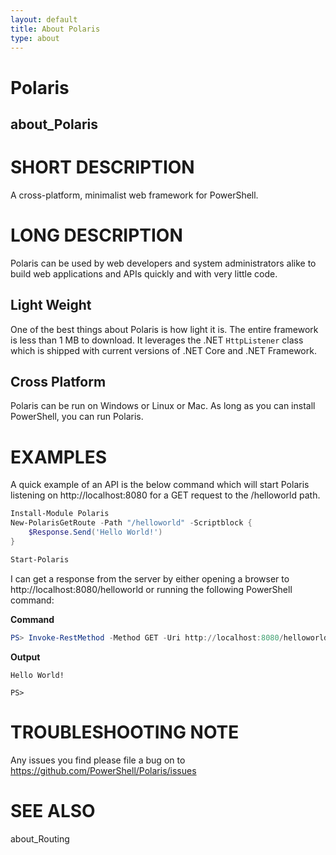 ```yaml
---
layout: default
title: About Polaris
type: about
---
```


# Polaris

## about_Polaris

# SHORT DESCRIPTION

A cross-platform, minimalist web framework for PowerShell.

# LONG DESCRIPTION

Polaris can be used by web developers and system administrators alike to build web applications and APIs quickly and with very little code.

## Light Weight

One of the best things about Polaris is how light it is. The entire framework is less than 1 MB to download. It leverages the .NET `HttpListener` class which is shipped with current versions of .NET Core and .NET Framework.

## Cross Platform

Polaris can be run on Windows or Linux or Mac. As long as you can install PowerShell, you can run Polaris.

# EXAMPLES

A quick example of an API is the below command which will start Polaris listening on http://localhost:8080 for a GET request to the /helloworld path.

```powershell
Install-Module Polaris
New-PolarisGetRoute -Path "/helloworld" -Scriptblock {
    $Response.Send('Hello World!')
}

Start-Polaris
```

I can get a response from the server by either opening a browser to http://localhost:8080/helloworld or running the following PowerShell command:

**Command**

```powershell
PS> Invoke-RestMethod -Method GET -Uri http://localhost:8080/helloworld
```

**Output**

```
Hello World!

PS>
```

# TROUBLESHOOTING NOTE

Any issues you find please file a bug on to https://github.com/PowerShell/Polaris/issues

# SEE ALSO

about_Routing
